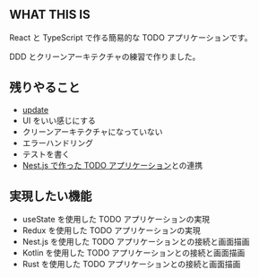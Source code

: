 ## WHAT THIS IS

React と TypeScript で作る簡易的な TODO アプリケーションです。

DDD とクリーンアーキテクチャの練習で作りました。

## 残りやること

- [update](https://qiita.com/itachi/items/4184b2afc35b55b45568)
- UI をいい感じにする
- クリーンアーキテクチャになっていない
- エラーハンドリング
- テストを書く
- [Nest.js で作った TODO アプリケーション](https://github.com/mixnuts07/todoapp-nestjs-ddd-clearnarch)との連携

## 実現したい機能

- useState を使用した TODO アプリケーションの実現
- Redux を使用した TODO アプリケーションの実現
- Nest.js を使用した TODO アプリケーションとの接続と画面描画
- Kotlin を使用した TODO アプリケーションとの接続と画面描画
- Rust を使用した TODO アプリケーションとの接続と画面描画
